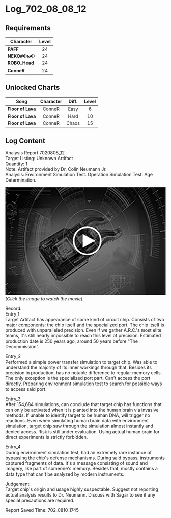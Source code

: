# Log_702_08_08_12
## Requirements
|  Character  |Level|
|-------------|:---:|
|**PAFF**     | 24  |
|**NEKO#ΦωΦ** | 24  |
|**ROBO_Head**| 24  |
|**ConneR**   | 24  |

## Unlocked Charts
|      Song       |Character|Diff.|Level|
|-----------------|:-------:|:---:|:---:|
|**Floor of Lava**| ConneR  |Easy |  6  |
|**Floor of Lava**| ConneR  |Hard | 10  |
|**Floor of Lava**| ConneR  |Chaos| 15  |

## Log Content
Analysis Report 7020808\_12<br>
Target Listing: Unknown Artifact<br>
Quantity: 1<br>
Note: Artifact provided by Dr. Colin Neumann Jr.<br>
Analysis: Environment Simulation Test. Operation Simulation Test. Age Determination.<br>


[![cos3202.png](./attachments/cos3202.png)](https://youtu.be/I53d17j6pX4)<br>
*[Click the image to watch the movie]*

Record:<br>
Entry\_1<br>
Target Artifact has appearance of some kind of circuit chip. Consists of two major components: the chip itself and the specialized port. The chip itself is produced with unparalleled precision. Even if we gather A.R.C.'s most elite teams, it's still nearly impossible to reach this level of precision. Estimated production date is 250 years ago, around 50 years before "The Decommission".

Entry\_2<br>
Performed a simple power transfer simulation to target chip. Was able to understand the majority of its inner workings through that. Besides its precision in production, has no notable difference to regular memory cells. The only exception is the specialized port part. Can't access the port directly. Preparing environment simulation test to search for possible ways to access said port. 

Entry\_3<br>
After 154,684 simulations, can conclude that target chip has functions that can only be activated when it is planted into the human brain via invasive methods. If unable to identify target to be human DNA, will trigger no reactions. Even when simulating human brain data with environment simulation, target chip saw through the simulation almost instantly and denied access. Risk is still under evaluation. Using actual human brain for direct experiments is strictly forbidden. 

Entry\_4<br>
During environment simulation test, had an extremely rare instance of bypassing the chip's defense mechanisms. During said bypass, instruments captured fragments of data. It's a message consisting of sound and imagery, like part of someone's memory. Besides that, mostly contains a data type that can't be analyzed by modern instruments. 

Judgement:<br>
Target chip's origin and usage highly suspectable. Suggest not reporting actual analysis results to Dr. Neumann. Discuss with Sagar to see if any special precautions are required. 

Report Saved Time: 702\_0810\_1745